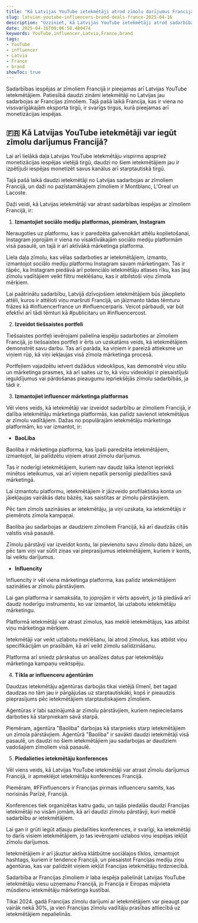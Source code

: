 ```yaml
---
title: "Kā Latvijas YouTube ietekmētāji atrod zīmolu darījumus Francijā"
slug: latvian-youtube-influencers-brand-deals-france-2025-04-16
description: "Uzziniet, kā Latvijas YouTube ietekmētāji atrod sadarbības iespējas ar zīmoliem Francijā."
date: 2025-04-16T00:06:58.480474
keywords: YouTube,influencer,Latvia,France,brand
tags:
- YouTube
- influencer
- Latvia
- France
- brand
showToc: true
---
```


Sadarbības iespējas ar zīmoliem Francijā ir pieejamas arī Latvijas YouTube ietekmētājiem. Patiesībā daudzi zināmi ietekmētāji no Latvijas jau sadarbojas ar Francijas zīmoliem. Tajā pašā laikā Francija, kas ir viena no vissvarīgākajām eksporta tirgū, ir svarīgs tirgus, kurā pieejamas arī monetizācijas iespējas.


## 🇫🇷  Kā Latvijas YouTube ietekmētāji var iegūt zīmolu darījumus Francijā?

Lai arī lielākā daļa Latvijas YouTube ietekmētāju vispirms apspriež monetizācijas iespējas vietējā tirgū, daudzi no šiem ietekmētājiem jau ir izpētījuši iespējas monetizēt savus kanālus arī starptautiskā tirgū. 

Tajā pašā laikā daudzi ietekmētāji no Latvijas sadarbojas ar zīmoliem Francijā, un daži no pazīstamākajiem zīmoliem ir Montblanc, L'Oreal un Lacoste. 

Daži veidi, kā Latvijas ietekmētāji var atrast sadarbības iespējas ar zīmoliem Francijā, ir:

1. **Izmantojiet sociālo mediju platformas, piemēram, Instagram** 

Neraugoties uz platformu, kas ir paredzēta galvenokārt attēlu koplietošanai, Instagram joprojām ir viena no visaktīvākajām sociālo mediju platformām visā pasaulē, un tajā ir arī aktīvākā mārketinga platforma.

Liela daļa zīmolu, kas vēlas sadarboties ar ietekmētājiem, izmanto, izmantojot sociālo mediju platformu Instagram savam mārketingam. Tas ir tāpēc, ka Instagram piedāvā arī potenciālo ietekmētāju atlases rīku, kas ļauj zīmolu vadītājiem veikt filtru meklēšanu, kas ir atbilstoši viņu zīmola mērķiem.

Lai paātrinātu sadarbību, Latvijā dzīvojošiem ietekmētājiem būs jākoplieto attēli, kuros ir attēloti viņu maršruti Francijā, un jāizmanto tādas tēmturu frāzes kā #influencerfrance un #influencerparis. Veicot pārbaudi, var būt efektīvi arī tādi tēmturi kā #publicitaru un #influencercost.

2. **Izveidot tiešsaistes portfeli** 

Tiešsaistes portfeļi ievērojami palielina iespēju sadarboties ar zīmoliem Francijā, jo tiešsaistes portfeļi ir ērts un uzskatāms veids, kā ietekmētājiem demonstrēt savu darbu. Tas arī parāda, ka viņiem ir pareizā attieksme un viņiem rūp, kā viņi iekļaujas visā zīmola mārketinga procesā.

Portfeļiem vajadzētu ietvert dažādus videoklipus, kas demonstrē viņu stilu un mārketinga prasmes, kā arī saites uz to, kā viņu videoklipi ir piesaistījuši ieguldījumus vai pārdošanas pieaugumu iepriekšējās zīmolu sadarbībās, ja tādi ir.

3. **Izmantojiet influencer mārketinga platformas** 

Vēl viens veids, kā ietekmētāji var izveidot sadarbību ar zīmoliem Francijā, ir dalība ietekmētāju mārketinga platformās, kas palīdz savienot ietekmētājus ar zīmolu vadītājiem. Dažas no populārajām ietekmētāju mārketinga platformām, ko var izmantot, ir:

- **BaoLiba** 

Baoliba ir mārketinga platforma, kas īpaši paredzēta ietekmētājiem, izmantojot, lai palīdzētu viņiem atrast zīmolu darījumus. 

Tas ir noderīgi ietekmētājiem, kuriem nav daudz laika īstenot iepriekš minētos ieteikumus, vai arī viņiem nepatīk personīgi piedalīties savā mārketingā. 

Lai izmantotu platformu, ietekmētājiem ir jāizveido profilaktiska konta un jāiekļaujas vairākās datu bāzēs, kas saistītas ar zīmolu pārstāvjiem. 

Pēc tam zīmols sazināsies ar ietekmētāju, ja viņi uzskata, ka ietekmētājs ir piemērots zīmola kampaņai.

Baoliba jau sadarbojas ar daudziem zīmoliem Francijā, kā arī daudzās citās valstīs visā pasaulē. 

Zīmolu pārstāvji var izveidot kontu, lai pievienotu savu zīmolu datu bāzei, un pēc tam viņi var sūtīt ziņas vai pieprasījumus ietekmētājiem, kuriem ir konts, lai veiktu darījumus.

- **Influencity** 

Influencity ir vēl viena mārketinga platforma, kas palīdz ietekmētājiem sazināties ar zīmolu pārstāvjiem. 

Lai gan platforma ir samaksāta, to joprojām ir vērts apsvērt, jo tā piedāvā arī daudz noderīgu instrumentu, ko var izmantot, lai uzlabotu ietekmētāju mārketingu. 

Platformā ietekmētāji var atrast zīmolus, kas meklē ietekmētājus, kas atbilst viņu mārketinga mērķiem. 

Ietekmētāji var veikt uzlabotu meklēšanu, lai atrod zīmolus, kas atbilst viņu specifikācijām un prasībām, kā arī veikt zīmolu salīdzināšanu. 

Platforma arī sniedz pārskatus un analīzes datus par ietekmētāju mārketinga kampaņu veiktspēju.

4. **Tīkla ar influenceru aģentūrām** 

Daudzas ietekmētāju aģentūras darbojās tikai vietējā līmenī, bet tagad daudzas no tām jau ir pārgājušas uz starptautiskāki, kopš ir pieaudzis pieprasījums pēc ietekmētājiem starptautiskajiem zīmoliem. 

Aģentūras ir labi sazinājumā ar zīmolu pārstāvjiem, kuriem nepieciešams darboties kā starpniekam savā starpā.

Piemēram, aģentūra "Baoliba" darbojas kā starpnieks starp ietekmētājiem un zīmola pārstāvjiem. Aģentūrā "Baoliba" ir savākti daudzi ietekmētāji visā pasaulē, un daudzi no šiem ietekmētājiem jau sadarbojas ar daudziem vadošajiem zīmoliem visā pasaulē.

5. **Piedalieties ietekmētāju konferences** 

Vēl viens veids, kā Latvijas YouTube ietekmētāji var atrast zīmolu darījumus Francijā, ir apmeklējot ietekmētāju konferences Francijā. 

Piemēram, #FFinfluencers ir Francijas pirmais influenceru samits, kas norisinās Parīzē, Francijā. 

Konferences tiek organizētas katru gadu, un tajās piedalās daudzi Francijas ietekmētāji no visām jomām, kā arī daudzi zīmolu pārstāvji, kuri meklē sadarbību ar ietekmētājiem. 

Lai gan ir grūti iegūt atļauju piedalīties konferences, ir svarīgi, ka ietekmētāji to darīs visiem ietekmētājiem, jo tas ievērojami uzlabos viņu iespējas iekļūt zīmolu darījumos. 

Ietekmētājiem ir arī jāuztur aktīva klātbūtne sociālajos tīklos, izmantojot hashtags, kuriem ir tendence Francijā, un piesaistot Francijas mediju ziņu aģentūras, kas var palīdzēt viņiem iekļūt Francijas ietekmētāju tirdzniecībā. 

Sadarbība ar Francijas zīmoliem ir laba iespēja palielināt Latvijas YouTube ietekmētāju viesu uzņemanu Francijā, jo Francija ir Eiropas mājvieta mūsdienu ietekmētāju mārketinga kustībai. 

Tikai 2024. gadā Francijas zīmolu darījumi ar ietekmētājiem var pieaugt par vairāk nekā 30%, ja vien Francijas zīmolu vadītāju prasības attiecībā uz ietekmētājiem nepalielinās.
